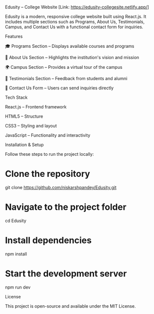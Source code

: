 Edusity – College Website
[Link: https://edusity-collegesite.netlify.app/]

Edusity is a modern, responsive college website built using React.js.
It includes multiple sections such as Programs, About Us, Testimonials, Campus, and Contact Us with a functional contact form for inquiries.

Features

🎓 Programs Section – Displays available courses and programs

🏫 About Us Section – Highlights the institution's vision and mission

🌍 Campus Section – Provides a virtual tour of the campus

💬 Testimonials Section – Feedback from students and alumni

📩 Contact Us Form – Users can send inquiries directly

Tech Stack

React.js – Frontend framework

HTML5 – Structure

CSS3 – Styling and layout

JavaScript – Functionality and interactivity

Installation & Setup

Follow these steps to run the project locally:

# Clone the repository
git clone https://github.com/niskarshpandey/Edusity.git

# Navigate to the project folder
cd Edusity

# Install dependencies
npm install

# Start the development server
npm run dev

License

This project is open-source and available under the MIT License.
